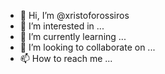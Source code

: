 - 👋 Hi, I’m @xristoforossiros
- 👀 I’m interested in ...
- 🌱 I’m currently learning ...
- 💞️ I’m looking to collaborate on ...
- 📫 How to reach me ...

<!---
xristoforossiros/xristoforossiros is a ✨ special ✨ repository because its `README.md` (this file) appears on your GitHub profile.
You can click the Preview link to take a look at your changes.
--->
